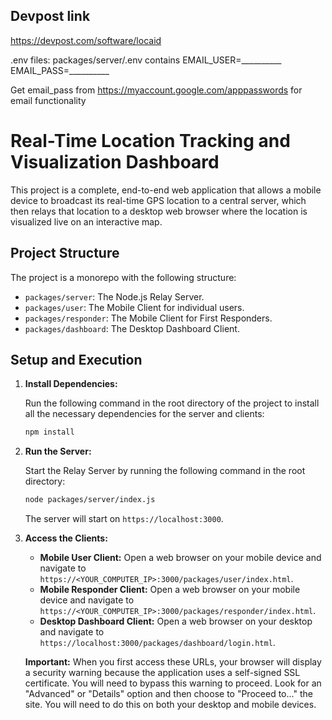 ## Devpost link
https://devpost.com/software/locaid

.env files: packages/server/.env contains EMAIL_USER=__________ EMAIL_PASS=__________

Get email_pass from https://myaccount.google.com/apppasswords for email functionality

# Real-Time Location Tracking and Visualization Dashboard

This project is a complete, end-to-end web application that allows a mobile device to broadcast its real-time GPS location to a central server, which then relays that location to a desktop web browser where the location is visualized live on an interactive map.

## Project Structure

The project is a monorepo with the following structure:

- `packages/server`: The Node.js Relay Server.
- `packages/user`: The Mobile Client for individual users.
- `packages/responder`: The Mobile Client for First Responders.
- `packages/dashboard`: The Desktop Dashboard Client.

## Setup and Execution

1.  **Install Dependencies:**

    Run the following command in the root directory of the project to install all the necessary dependencies for the server and clients:

    ```bash
    npm install
    ```

2.  **Run the Server:**

    Start the Relay Server by running the following command in the root directory:

    ```bash
    node packages/server/index.js
    ```

    The server will start on `https://localhost:3000`.

3.  **Access the Clients:**

    *   **Mobile User Client:** Open a web browser on your mobile device and navigate to `https://<YOUR_COMPUTER_IP>:3000/packages/user/index.html`.
    *   **Mobile Responder Client:** Open a web browser on your mobile device and navigate to `https://<YOUR_COMPUTER_IP>:3000/packages/responder/index.html`.
    *   **Desktop Dashboard Client:** Open a web browser on your desktop and navigate to `https://localhost:3000/packages/dashboard/login.html`.

    **Important:** When you first access these URLs, your browser will display a security warning because the application uses a self-signed SSL certificate. You will need to bypass this warning to proceed. Look for an "Advanced" or "Details" option and then choose to "Proceed to..." the site. You will need to do this on both your desktop and mobile devices.
